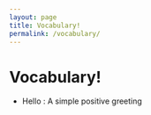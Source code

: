 ```yaml
---
layout: page
title: Vocabulary!
permalink: /vocabulary/
---
```

# Vocabulary!

- Hello : A simple positive greeting